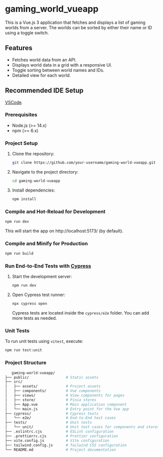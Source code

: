 # gaming_world_vueapp

This is a Vue.js 3 application that fetches and displays a list of gaming worlds from a server. The worlds can be sorted by either their name or ID using a toggle switch.

## Features

- Fetches world data from an API.
- Displays world data in a grid with a responsive UI.
- Toggle sorting between world names and IDs.
- Detailed view for each world.

## Recommended IDE Setup

[VSCode](https://code.visualstudio.com/).

### Prerequisites

- Node.js (>= 14.x)
- npm (>= 6.x)

### Project Setup

1. Clone the repository:

   ```bash
   git clone https://github.com/your-username/gaming-world-vueapp.git
   ```

2. Navigate to the project directory:

   ```bash
   cd gaming-world-vueapp
   ```

3. Install dependencies:

   ```bash
   npm install
   ```

### Compile and Hot-Reload for Development

```sh
npm run dev
```

This will start the app on http://localhost:5173/ (by default).

### Compile and Minify for Production

```sh
npm run build
```

### Run End-to-End Tests with [Cypress](https://www.cypress.io/)

1. Start the development server:

   ```bash
   npm run dev
   ```

2. Open Cypress test runner:

   ```bash
   npx cypress open
   ```

   Cypress tests are located inside the `cypress/e2e` folder. You can add more tests as needed.

### Unit Tests

To run unit tests using `vitest`, execute:

```bash
npm run test:unit
```

### Project Structure

```bash
   gaming-world-vueapp/
├── public/                 # Static assets
├── src/
│   ├── assets/             # Project assets
│   ├── components/         # Vue components
│   ├── views/              # View components for pages
│   ├── store/              # Pinia stores
│   ├── App.vue             # Main application component
│   └── main.js             # Entry point for the Vue app
├── cypress/                # Cypress tests
│   └── e2e/                # End-to-End test cases
├── tests/                  # Unit tests
│   └── unit/               # Unit test cases for components and stores
├── .eslintrc.cjs           # ESLint configuration
├── .prettierrc.cjs         # Prettier configuration
├── vite.config.js          # Vite configuration
├── tailwind.config.js      # Tailwind CSS configuration
└── README.md               # Project documentation

```

